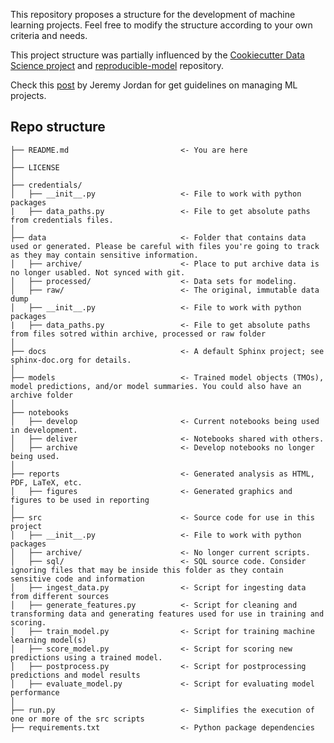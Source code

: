 This repository proposes a structure for the development of machine learning projects. Feel free to modify the structure according to your own criteria and needs.

This project structure was partially influenced by the [Cookiecutter Data Science project](https://drivendata.github.io/cookiecutter-data-science/) and [reproducible-model](https://github.com/cmawer/reproducible-model) repository.

Check this [post](https://www.jeremyjordan.me/ml-projects-guide/) by Jeremy Jordan for get guidelines on managing ML projects.

## Repo structure 

```
├── README.md                         <- You are here
│
├── LICENSE
│
├── credentials/
│   ├── __init__.py                   <- File to work with python packages
|   ├── data_paths.py                 <- File to get absolute paths from credentials files.
│
├── data                              <- Folder that contains data used or generated. Please be careful with files you're going to track as they may contain sensitive information.
│   ├── archive/                      <- Place to put archive data is no longer usabled. Not synced with git. 
│   ├── processed/                    <- Data sets for modeling.
│   ├── raw/                          <- The original, immutable data dump
│   ├── __init__.py                   <- File to work with python packages
|   ├── data_paths.py                 <- File to get absolute paths from files sotred within archive, processed or raw folder
│
├── docs                              <- A default Sphinx project; see sphinx-doc.org for details.
│
├── models                            <- Trained model objects (TMOs), model predictions, and/or model summaries. You could also have an archive folder
│
├── notebooks
│   ├── develop                       <- Current notebooks being used in development.
│   ├── deliver                       <- Notebooks shared with others. 
│   ├── archive                       <- Develop notebooks no longer being used. 
│
├── reports                           <- Generated analysis as HTML, PDF, LaTeX, etc.
│   ├── figures                       <- Generated graphics and figures to be used in reporting
│
├── src                               <- Source code for use in this project 
│   ├── __init__.py                   <- File to work with python packages
│   ├── archive/                      <- No longer current scripts. 
│   ├── sql/                          <- SQL source code. Consider ignoring files that may be inside this folder as they contain sensitive code and information
│   ├── ingest_data.py                <- Script for ingesting data from different sources 
│   ├── generate_features.py          <- Script for cleaning and transforming data and generating features used for use in training and scoring.
│   ├── train_model.py                <- Script for training machine learning model(s)
│   ├── score_model.py                <- Script for scoring new predictions using a trained model.
│   ├── postprocess.py                <- Script for postprocessing predictions and model results
│   ├── evaluate_model.py             <- Script for evaluating model performance 
│
├── run.py                            <- Simplifies the execution of one or more of the src scripts 
├── requirements.txt                  <- Python package dependencies 
```